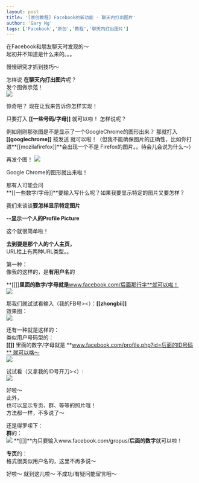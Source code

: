 ```yaml
---
layout: post
title: '[原创教程] Facebook的新功能 - 聊天内打出图片'
author: 'Gary Ng'
tags: ['Facebook','原创','教程','聊天内打出图片']
---
```


在Facebook和朋友聊天时发现的～  
 起初并不知道是什么来的。。。  
  
 慢慢研究才抓到技巧～  
  
 怎样说 **在聊天内打出图片**呢？  
 发个图做示范！  
[![](http://2.bp.blogspot.com/-DVP88ccSkWs/Twhb1RftcwI/AAAAAAAABJM/GBErUV89c8s/s1600/2012-01-07+22-48-56_%25282%2529+%257E%25E6%2596%25B0%25E4%25BB%2594%25E5%2592%258C%25E4%25BD%25A0e%25E8%25B5%25B7%25E5%25AD%25A6%25E7%2594%25B5%25E8%2584%2591%257E+-+360Chrome.png)](http://2.bp.blogspot.com/-DVP88ccSkWs/Twhb1RftcwI/AAAAAAAABJM/GBErUV89c8s/s1600/2012-01-07+22-48-56_%25282%2529+%257E%25E6%2596%25B0%25E4%25BB%2594%25E5%2592%258C%25E4%25BD%25A0e%25E8%25B5%25B7%25E5%25AD%25A6%25E7%2594%25B5%25E8%2584%2591%257E+-+360Chrome.png)
  
惊奇吧？
现在让我来告诉你怎样实现！
  
只要打入 **[[一些号码/字母]]** 就可以啦！
怎样说呢？
  
例如刚刚那张图是不是显示了一个GoogleChrome的图形出来？
那就打入 **[[googlechrome]]** 按发送
就可以啦！（但我不能确保图片的正确性，比如你打进**[[mozilafirefox]]**会出现一个不是
Firefox的图片。。待会儿会说为什么～）

<!-- More -->

再发个图！
[![](http://4.bp.blogspot.com/-BeQoZfNN92U/TwhdSB1wrkI/AAAAAAAABJU/-OB8V42FWys/s1600/2012-01-07+22-55-31_Greenshot.png)](http://4.bp.blogspot.com/-BeQoZfNN92U/TwhdSB1wrkI/AAAAAAAABJU/-OB8V42FWys/s1600/2012-01-07+22-55-31_Greenshot.png)
  
  
Google Chrome的图形就出来啦！  
  
 那有人可能会问  
 **[[一些数字/字母]]**要输入写什么呢？如果我要显示特定的图片又要怎样？  
  
 我们来谈谈**要怎样显示特定图片**  
  
 **--显示一个人的Profile Picture**  
  
 这个就很简单啦！  
  
 **去到要是那个人的个人主页，**  
 URL栏上有两种URL类型。。  
  
 第一种：  
 像我的这样的，是**有用户名**的  
  
 **[[]]**里面的数字/字母就是**www.facebook.com/后面那行字**就可以啦！  
[![](http://2.bp.blogspot.com/-LJR9Jo998TM/TwhezQ7KWUI/AAAAAAAABJc/G7nqRHDA27M/s1600/2012-01-07+23-01-40.png)](http://2.bp.blogspot.com/-LJR9Jo998TM/TwhezQ7KWUI/AAAAAAAABJc/G7nqRHDA27M/s1600/2012-01-07+23-01-40.png)
  
 那我们就试试看输入（我的FB号\>\<）：**[[zhongbii]]**  
 效果图：  
[![](http://1.bp.blogspot.com/-uf4tZUnl15M/TwhfNdLGW2I/AAAAAAAABJk/g_CGy9HfJtM/s1600/2012-01-07+23-04-29.png)](http://1.bp.blogspot.com/-uf4tZUnl15M/TwhfNdLGW2I/AAAAAAAABJk/g_CGy9HfJtM/s1600/2012-01-07+23-04-29.png)
  
 还有一种就是这样的：  
 类似用户号码型的：  
 **[[]]**
里面的数字/字母就是 **www.facebook.com/profile.php?id=后面的ID号码** 就可以咯～  
[![](http://2.bp.blogspot.com/-lfUvgZazid4/Twhf04JTKoI/AAAAAAAABJs/0JtBlvGC-Lg/s1600/2012-01-07+23-07-15.png)](http://2.bp.blogspot.com/-lfUvgZazid4/Twhf04JTKoI/AAAAAAAABJs/0JtBlvGC-Lg/s1600/2012-01-07+23-07-15.png)
  
 试试看（又拿我的ID号开刀\>\<）:  
[![](http://4.bp.blogspot.com/-v54yVAPC_Q4/Twhgtl2nYJI/AAAAAAAABJ0/QflMqo0yurg/s1600/2012-01-07+23-11-22.png)](http://4.bp.blogspot.com/-v54yVAPC_Q4/Twhgtl2nYJI/AAAAAAAABJ0/QflMqo0yurg/s1600/2012-01-07+23-11-22.png)
  
 好啦～  
 此外，  
 也可以显示专页、群、等等的照片哦！  
 方法都一样，不多说了～  
  
 还是得罗嗦下：  
 **群**的：  
[![](http://3.bp.blogspot.com/-tlT4a5nGghg/TwhhWHjhYHI/AAAAAAAABJ8/f6BJGH2gSd4/s1600/2012-01-07+23-14-10.png)](http://3.bp.blogspot.com/-tlT4a5nGghg/TwhhWHjhYHI/AAAAAAAABJ8/f6BJGH2gSd4/s1600/2012-01-07+23-14-10.png)
**[[]]**内只要输入www.facebook.com/gropus/**后面的数字**就可以啦！  
  
 **专页**的：  
 格式很类似用户名的，这里不再多说～  
  
  
  
好啦～
就到这儿啦～
不成功/有疑问能留言哦～
  
<s></s>
  
  
  

